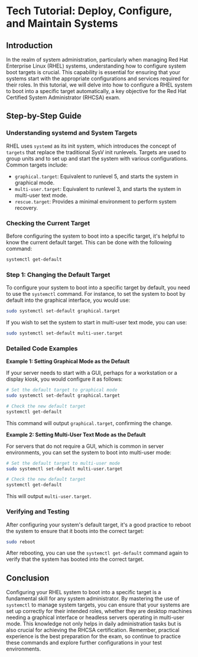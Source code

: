 # Tech Tutorial: Deploy, Configure, and Maintain Systems 

## Introduction

In the realm of system administration, particularly when managing Red Hat Enterprise Linux (RHEL) systems, understanding how to configure system boot targets is crucial. This capability is essential for ensuring that your systems start with the appropriate configurations and services required for their roles. In this tutorial, we will delve into how to configure a RHEL system to boot into a specific target automatically, a key objective for the Red Hat Certified System Administrator (RHCSA) exam.

## Step-by-Step Guide

### Understanding systemd and System Targets

RHEL uses `systemd` as its init system, which introduces the concept of `targets` that replace the traditional SysV init runlevels. Targets are used to group units and to set up and start the system with various configurations. Common targets include:

- `graphical.target`: Equivalent to runlevel 5, and starts the system in graphical mode.
- `multi-user.target`: Equivalent to runlevel 3, and starts the system in multi-user text mode.
- `rescue.target`: Provides a minimal environment to perform system recovery.

### Checking the Current Target

Before configuring the system to boot into a specific target, it's helpful to know the current default target. This can be done with the following command:

```bash
systemctl get-default
```

### Step 1: Changing the Default Target

To configure your system to boot into a specific target by default, you need to use the `systemctl` command. For instance, to set the system to boot by default into the graphical interface, you would use:

```bash
sudo systemctl set-default graphical.target
```

If you wish to set the system to start in multi-user text mode, you can use:

```bash
sudo systemctl set-default multi-user.target
```

### Detailed Code Examples

**Example 1: Setting Graphical Mode as the Default**

If your server needs to start with a GUI, perhaps for a workstation or a display kiosk, you would configure it as follows:

```bash
# Set the default target to graphical mode
sudo systemctl set-default graphical.target

# Check the new default target
systemctl get-default
```

This command will output `graphical.target`, confirming the change.

**Example 2: Setting Multi-User Text Mode as the Default**

For servers that do not require a GUI, which is common in server environments, you can set the system to boot into multi-user mode:

```bash
# Set the default target to multi-user mode
sudo systemctl set-default multi-user.target

# Check the new default target
systemctl get-default
```

This will output `multi-user.target`.

### Verifying and Testing

After configuring your system's default target, it's a good practice to reboot the system to ensure that it boots into the correct target:

```bash
sudo reboot
```

After rebooting, you can use the `systemctl get-default` command again to verify that the system has booted into the correct target.

## Conclusion

Configuring your RHEL system to boot into a specific target is a fundamental skill for any system administrator. By mastering the use of `systemctl` to manage system targets, you can ensure that your systems are set up correctly for their intended roles, whether they are desktop machines needing a graphical interface or headless servers operating in multi-user mode. This knowledge not only helps in daily administration tasks but is also crucial for achieving the RHCSA certification. Remember, practical experience is the best preparation for the exam, so continue to practice these commands and explore further configurations in your test environments.